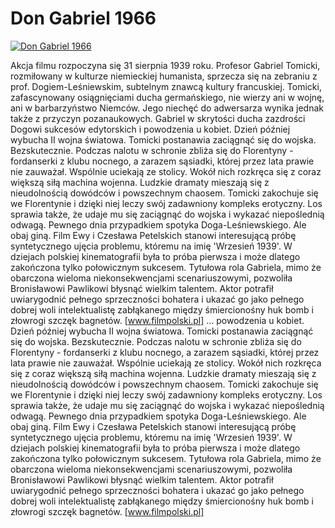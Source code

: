 Don Gabriel 1966 
=============
[![Don Gabriel 1966 ](http://vidos.pl/images/player.gif)](http://vidos.pl/don-gabriel-1966)

 Akcja filmu rozpoczyna się 31 sierpnia 1939 roku. Profesor Gabriel Tomicki, rozmiłowany w kulturze niemieckiej humanista, sprzecza się na zebraniu z prof. Dogiem-Leśniewskim, subtelnym znawcą kultury francuskiej. Tomicki, zafascynowany osiągnięciami ducha germańskiego, nie wierzy ani w wojnę, ani w barbarzyństwo Niemców. Jego niechęć do adwersarza wynika jednak także z przyczyn pozanaukowych. Gabriel w skrytości ducha zazdrości Dogowi sukcesów edytorskich i powodzenia u kobiet. Dzień później wybucha II wojna światowa. Tomicki postanawia zaciągnąć się do wojska. Bezskutecznie. Podczas nalotu w schronie zbliża się do Florentyny - fordanserki z klubu nocnego, a zarazem sąsiadki, której przez lata prawie nie zauważał. Wspólnie uciekają ze stolicy. Wokół nich rozkręca się z coraz większą siłą machina wojenna. Ludzkie dramaty mieszają się z nieudolnością dowódców i powszechnym chaosem. Tomicki zakochuje się we Florentynie i dzięki niej leczy swój zadawniony kompleks erotyczny. Los sprawia także, że udaje mu się zaciągnąć do wojska i wykazać niepoślednią odwagą. Pewnego dnia przypadkiem spotyka Doga-Leśniewskiego. Ale obaj giną. Film Ewy i Czesława Petelskich stanowi interesującą próbę syntetycznego ujęcia problemu, któremu na imię 'Wrzesień 1939'. W dziejach polskiej kinematografii była to próba pierwsza i może dlatego zakończona tylko połowicznym sukcesem. Tytułowa rola Gabriela, mimo że obarczona wieloma niekonsekwencjami scenariuszowymi, pozwoliła Bronisławowi Pawlikowi błysnąć wielkim talentem. Aktor potrafił uwiarygodnić pełnego sprzeczności bohatera i ukazać go jako pełnego dobrej woli intelektualistę zabłąkanego między śmiercionośny huk bomb i złowrogi szczęk bagnetów. [www.filmpolski.pl]  ... powodzenia u kobiet. Dzień później wybucha II wojna światowa. Tomicki postanawia zaciągnąć się do wojska. Bezskutecznie. Podczas nalotu w schronie zbliża się do Florentyny - fordanserki z klubu nocnego, a zarazem sąsiadki, której przez lata prawie nie zauważał. Wspólnie uciekają ze stolicy. Wokół nich rozkręca się z coraz większą siłą machina wojenna. Ludzkie dramaty mieszają się z nieudolnością dowódców i powszechnym chaosem. Tomicki zakochuje się we Florentynie i dzięki niej leczy swój zadawniony kompleks erotyczny. Los sprawia także, że udaje mu się zaciągnąć do wojska i wykazać niepoślednią odwagą. Pewnego dnia przypadkiem spotyka Doga-Leśniewskiego. Ale obaj giną. Film Ewy i Czesława Petelskich stanowi interesującą próbę syntetycznego ujęcia problemu, któremu na imię 'Wrzesień 1939'. W dziejach polskiej kinematografii była to próba pierwsza i może dlatego zakończona tylko połowicznym sukcesem. Tytułowa rola Gabriela, mimo że obarczona wieloma niekonsekwencjami scenariuszowymi, pozwoliła Bronisławowi Pawlikowi błysnąć wielkim talentem. Aktor potrafił uwiarygodnić pełnego sprzeczności bohatera i ukazać go jako pełnego dobrej woli intelektualistę zabłąkanego między śmiercionośny huk bomb i złowrogi szczęk bagnetów. [www.filmpolski.pl]
